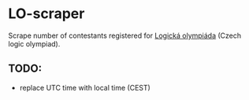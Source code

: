 # LO-scraper
Scrape number of contestants registered for [Logická olympiáda](https://www.logickaolympiada.cz/) (Czech logic olympiad).
## TODO:
- replace UTC time with local time (CEST)
